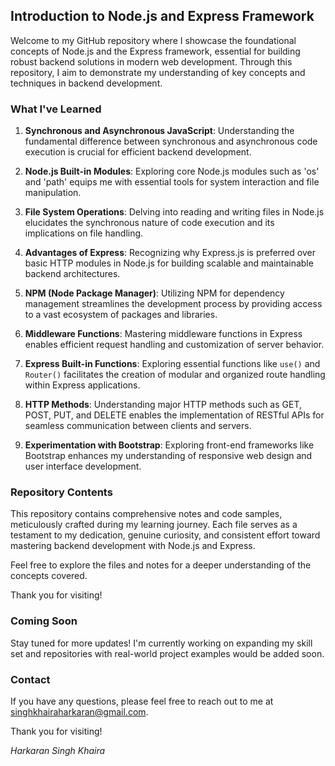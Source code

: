 ## Introduction to Node.js and Express Framework

Welcome to my GitHub repository where I showcase the foundational concepts of Node.js and the Express framework, essential for building robust backend solutions in modern web development. Through this repository, I aim to demonstrate my understanding of key concepts and techniques in backend development.

### What I've Learned

1. **Synchronous and Asynchronous JavaScript**: Understanding the fundamental difference between synchronous and asynchronous code execution is crucial for efficient backend development.

2. **Node.js Built-in Modules**: Exploring core Node.js modules such as 'os' and 'path' equips me with essential tools for system interaction and file manipulation.

3. **File System Operations**: Delving into reading and writing files in Node.js elucidates the synchronous nature of code execution and its implications on file handling.

4. **Advantages of Express**: Recognizing why Express.js is preferred over basic HTTP modules in Node.js for building scalable and maintainable backend architectures.

5. **NPM (Node Package Manager)**: Utilizing NPM for dependency management streamlines the development process by providing access to a vast ecosystem of packages and libraries.

6. **Middleware Functions**: Mastering middleware functions in Express enables efficient request handling and customization of server behavior.

7. **Express Built-in Functions**: Exploring essential functions like `use()` and `Router()` facilitates the creation of modular and organized route handling within Express applications.

8. **HTTP Methods**: Understanding major HTTP methods such as GET, POST, PUT, and DELETE enables the implementation of RESTful APIs for seamless communication between clients and servers.

9. **Experimentation with Bootstrap**: Exploring front-end frameworks like Bootstrap enhances my understanding of responsive web design and user interface development.

### Repository Contents

This repository contains comprehensive notes and code samples, meticulously crafted during my learning journey. Each file serves as a testament to my dedication, genuine curiosity, and consistent effort toward mastering backend development with Node.js and Express.

Feel free to explore the files and notes for a deeper understanding of the concepts covered.

Thank you for visiting!

### Coming Soon

Stay tuned for more updates! I'm currently working on expanding my skill set and repositories with real-world project examples would be added soon.

### Contact

If you have any questions, please feel free to reach out to me at [singhkhairaharkaran@gmail.com](mailto:singhkhairaharkaran@gmail.com).

Thank you for visiting!

_Harkaran Singh Khaira_
